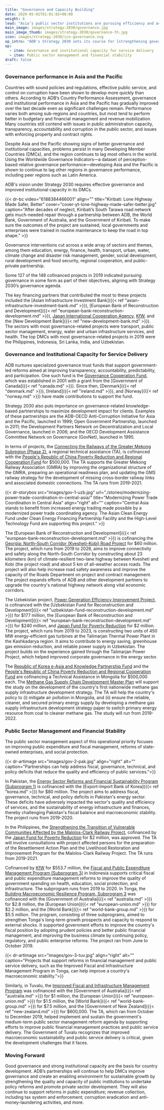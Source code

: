 ```yaml
---
title: "Governance and Capacity Building"
date: 2020-05-01T01:01:02+08:00
weight: 6
lead: "Asia’s public sector institutions are pursuing efficiency and accountability on many avenues, from financial management to service orientation and more. With about 127 cofinanced projects pursuing good governance in some form, ADB’s financing partnerships continue to help strengthen the capacity of public institutions to undertake policy reforms and promote private sector development."
main_image: images/strategy-2030/governance.jpg
main_image_thumb: images/strategy-2030/governance-th.jpg
icon: images/strategy-2030/icn-governance.svg
op_intro: "ADB's Strategy 2030 sets its course for [strengthening governance and institutional capacity](https://www.adb.org/documents/strategy-2030-op6-governance) by pursuing the following:"
op: 
  - item: Governance and institutional capacity for service delivery
  - item: Public sector management and financial stability
draft: false
---
```

### Governance performance in Asia and the Pacific

Countries with sound policies and regulations, effective public service, and control on corruption have been shown to develop more quickly than others. According to ADB’s Country Performance Assessment, governance and institutional performance in Asia and the Pacific has gradually improved over the last decade even as significant challenges remain. Performance varies both among sub-regions and countries, but most tend to perform better in budgetary and financial management and revenue mobilization. Many countries still contend with issues in public administration capacity, transparency, accountability and corruption in the public sector, and issues with enforcing property and contract rights.  

Despite Asia and the Pacific showing signs of better governance and institutional capacities, problems persist in many Developing Member Countries (DMCs), and the region continues to lag most others in the world. Using the Worldwide Governance Indicators—a dataset of perception-based relative governance performance—developing Asia and the Pacific is shown to continue to lag other regions in governance performance, including peer regions such as Latin America.

ADB's vision under Strategy 2030 requires effective governance and improved institutional capacity in its DMCs.

{{< dr-bc video="6188384466001" align="" title="Kiribati: Lone Highway Made Safer, Better" cover="cover-yt-lone-highway-made-safer-better.jpg" caption="After decades of neglect, Kiribati’s South Tarawa road network gets much-needed repair through a partnership between ADB, the World Bank, Government of Australia, and the Government of Kiribati. To make sure the outcomes of the project are sustained, local governments and enterprises were trained in routine maintenance to keep the road in top shape." >}}

Governance interventions cut across a wide array of sectors and themes, among them education, energy, finance, health, transport, urban, water, climate change and disaster risk management, gender, social development, rural development and food security, regional cooperation, and public-private partnership.

Some 127 of the 148 cofinanced projects in 2019 indicated pursuing governance in some form as part of their objectives, aligning with Strategy 2030’s governance agenda.

The key financing partners that contributed the most to these projects included the [Asian Infrastructure Investment Bank]({{< ref "asian-infrastructure-investment-bank.md" >}}), [European Bank of Reconstruction and Development]({{< ref "european-bank-reconstruction-development.md" >}}), [Japan International Cooperation Agency](./modalities/partnership-framework-arrangements/#jica), [KfW](./modalities/partnership-framework-arrangements/#kfw), and the [New Development Bank]({{< ref "new-development-bank.md" >}}). The sectors with most governance-related projects were transport, public sector management, energy, water and urban infrastructure services, and health. The top DMCs with most governance-related projects in 2019 were the Philippines, Indonesia, Sri Lanka, India, and Uzbekistan.

### Governance and Institutional Capacity for Service Delivery

ADB nurtures specialized governance trust funds that support government-led reforms aimed at improving transparency, accountability, predictability, and participation. One such fund is the [Governance Cooperation Fund](./modalities/trust-funds/multi-partner-trust-funds/#gcf), which was established in 2001 with a grant from the [Government of Canada]({{< ref "canada.md" >}}). Since then, [Denmark]({{< ref "denmark.md" >}}), [Ireland]({{< ref "ireland.md" >}}), and [Norway]({{< ref "norway.md" >}}) have made contributions to support the fund.

Strategy 2030 also puts importance on governance-related knowledge-based partnerships to maximize development impact for clients. Examples of these partnerships are the ADB-OECD Anti-Corruption Initiative for Asia and the Pacific, launched in 1999; Open Government Partnership, launched in 2011; the Development Partners Network on Decentralization and Local Governance, launched in 2006; and the  OECD Development Assistance Committee Network on Governance (GovNet), launched in 1995.

In terms of projects, the [Connecting the Railways of the Greater Mekong Subregion (Phase 2)](https://www.adb.org/projects/42518-025/main#project-pds), a regional technical assistance (TA), is cofinanced with the [People's Republic of China Poverty Reduction and Regional Cooperation Fund](./modalities/trust-funds/single-partner-trust-funds/#prcprrcf) for $500,000. The TA supports the Greater Mekong Railway Association (GMRA) by improving the organizational structure of the GMRA, preparing an operational readiness plan, and updating the GMS railway strategy for the development of missing cross-border railway links and associated domestic connections. The TA runs from 2019-2021.

{{< dr-storybox src="images/gov-1-uzb.jpg" url="./stories/modernizing-power-trade-coordination-in-central-asia/" title="Modernizing Power Trade Coordination in Central Asia" align="right" alt="" caption="Central Asia stands to benefit from increased energy trading made possible by a modernized power trade coordinating agency. The Asian Clean Energy Fund under Clean Energy Financing Partnership Facility and the High-Level Technology Fund are supporting this project." >}}

The [European Bank of Reconstruction and Development]({{< ref "european-bank-reconstruction-development.md" >}}) is cofinancing the [Georgia: North–South Corridor (Kvesheti–Kobi) Road Project](https://www.adb.org/projects/51257-001/main#project-pds) for $60 million. The project, which runs from 2019 to 2026, aims to improve connectivity and safety along the North-South Corridor by constructing about 23 kilometers (km) of climate-resilient two-lane highway between Kvesheti and Kobi (the project road) and about 5 km of all-weather access roads. The project will also help increase road safety awareness and improve the capacity of the Roads Department on project and contract management. The project expands efforts of ADB and other development partners to upgrade the country's national highway network along vital economic corridors.

The Uzbekistan project, [Power Generation Efficiency Improvement Project](https://www.adb.org/projects/49253-003/main#project-pds), is cofinanced with the [Uzbekistan Fund for Reconstruction and Development]({{< ref "uzbekistan-fund-reconstruction-development.md" >}}) for $177 million, the [European Bank of Reconstruction and Development]({{< ref "european-bank-reconstruction-development.md" >}}) for $240 million, and [Japan Fund for Poverty Reduction](./modalities/trust-funds/single-partner-trust-funds/#jfpr) for $2 million. The project, which runs from 2019 to 2023, is constructing two units of 450 MW energy-efficient gas turbines at the Talimarjan Thermal Power Plant in the Kashkadarya region. It aims to contribute to energy saving, greenhouse gas emission reduction, and reliable power supply in Uzbekistan. The project builds on the experience gained through the Talimarjan Power Project, which helped improved corporate governance in the energy sector.

The [Republic of Korea e-Asia and Knowledge Partnership Fund](./modalities/trust-funds/single-partner-trust-funds/#rkakpf) and the [People's Republic of China Poverty Reduction and Regional Cooperation Fund](./modalities/trust-funds/single-partner-trust-funds/#prcprrcf) are cofinancing a Technical Assistance in Mongolia for $500,000 each. The [Methane Gas Supply Chain Development Master Plan](https://www.adb.org/projects/51285-001/main#project-pds) will support the study on the development of the country's first nationwide methane gas supply infrastructure development strategy. The TA will help the country's policy to (i) mitigate air pollution in Mongolia, and (ii) ensure the reliable, cleaner, and secured primary energy supply by developing a methane gas supply infrastructure development strategy paper to switch primary energy resource from coal to cleaner methane gas. The study will run from 2019-2022.

### Public Sector Management and Financial Stability

The public sector management aspect of this operational priority focuses on improving public expenditure and fiscal management, reforms of state-owned enterprises, and social protection.

{{< dr-artimage src="images/gov-2-pak.jpg" align="right" alt="" caption="Partnerships can help address fiscal, governance, technical, and policy deficits that reduce the quality and efficiency of public services.">}}

In Pakistan, the [Energy Sector Reforms and Financial Sustainability Program (Subprogram 1)](https://www.adb.org/projects/53165-001/main#project-pds) is cofinanced with the [Export-Import Bank of Korea]({{< ref "korea.md" >}}) for $80 million. The project aims to address fiscal, governance, technical, and policy deficits in Pakistan's energy sector. These deficits have adversely impacted the sector's quality and efficiency of services, and the sustainability of energy infrastructure and finances, thereby challenging Pakistan's fiscal balance and macroeconomic stability. The project runs from 2019-2020.

In the Philippines, the [Strengthening the Transition of Vulnerable Communities Affected by the Malolos-Clark Railway Project](https://www.adb.org/projects/52083-007/main#project-pds), cofinanced by the [Japan Fund for Poverty Reduction](./modalities/trust-funds/single-partner-trust-funds/#jfpr) for $2 million, was approved. The TA will involve consultations with project affected persons for the preparation of the Resettlement Action Plan and the Livelihood Restoration and Improvement Program for the Malolos-Clark Railway Project. The TA runs from 2019-2021.

Cofinanced by [KfW](./modalities/partnership-framework-arrangements/#kfw) for $553.7 million, the [Fiscal and Public Expenditure Management Program (Subprogram 3)](https://www.adb.org/projects/50168-003/main#project-pds) in Indonesia supports critical fiscal and public expenditure management reforms to improve the quality of government spending on health, education, social protection, and infrastructure. The subprogram runs from 2019 to 2020. In Tonga, the [Building Macroeconomic Resilience Program, Subprogram 3](https://www.adb.org/projects/48361-003/main#project-pds)  was cofinanced with the [Government of Australia]({{< ref "australia.md" >}}) for $2.8 million, the [European Union]({{< ref "european-union.md" >}}) for $2.2 million, and the [World Bank]({{< ref "world-bank-group.md" >}}) for $5.5 million. The program, consisting of three subprograms, aimed to strengthen Tonga's long-term growth prospects and capacity to respond to external shocks. It supported government efforts to improve the country's fiscal position by adopting prudent policies and better public financial management, and improving the business climate by continuing policy, regulatory, and public enterprise reforms. The project ran from June to October 2019.

{{< dr-artimage src="images/gov-3-tuv.jpg" align="right" alt="" caption="Projects that support reforms in financial management and public service delivery, such as the Improved Fiscal and Infrastructure Management Program in Tonga, can help improve a country's macroeconomic stability.">}}

Similarly, in Tuvalu, the [Improved Fiscal and Infrastructure Management Program](https://www.adb.org/projects/50377-001/main#project-pds) was cofinanced with the [Government of Australia]({{< ref "australia.md" >}}) for $1 million, the [European Union]({{< ref "european-union.md" >}}) for $1.5 million, the [World Bank]({{< ref "world-bank-group.md" >}}) for $7.5 million, and the [Government of New Zealand]({{< ref "new-zealand.md" >}}) for $600,000. The TA, which ran from October to December 2019, helped implement and sustain the government's medium-term public sector management reform agenda by supporting efforts to improve public financial management practices and public service delivery. The Government of Tuvalu recognizes that improved macroeconomic sustainability and public service delivery is critical, given the development challenges that it faces.

### Moving Forward

Good governance and strong institutional capacity are the basis for country development. ADB’s partnerships will continue to help DMCs improve governance and create an enabling environment for sustainable growth by strengthening the quality and capacity of public institutions to undertake policy reforms and promote private sector development. They will also continue to support reforms in public expenditure; revenue collection, including tax system and enforcement; corruption eradication and anti-money-laundering activities, and more.